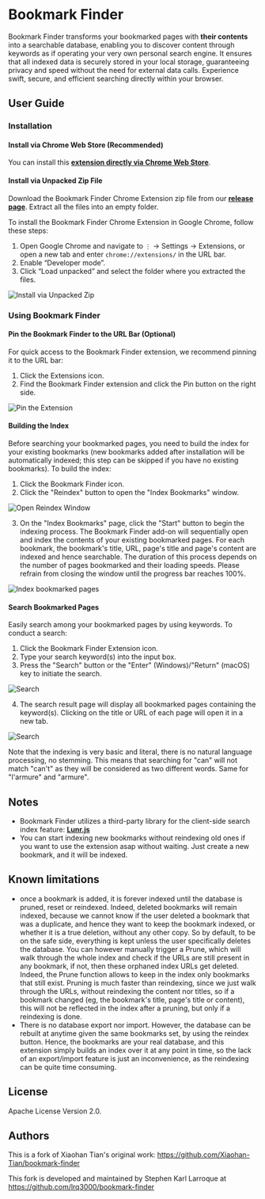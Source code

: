 # Bookmark Finder

Bookmark Finder transforms your bookmarked pages with **their contents** into a searchable database, enabling you to discover content through keywords as if operating your very own personal search engine. It ensures that all indexed data is securely stored in your local storage, guaranteeing privacy and speed without the need for external data calls. Experience swift, secure, and efficient searching directly within your browser.

## User Guide

### Installation

#### Install via Chrome Web Store (Recommended)
You can install this [**extension directly via Chrome Web Store**](https://chromewebstore.google.com/detail/bookmark-finder/afnalmifnoilklcknoaaeomnnikainpj?hl=en-US&utm_source=ext_sidebar).

#### Install via Unpacked Zip File
Download the Bookmark Finder Chrome Extension zip file from our [**release page**](https://github.com/Xiaohan-Tian/bookmark-finder/releases). Extract all the files into an empty folder.

To install the Bookmark Finder Chrome Extension in Google Chrome, follow these steps:
1. Open Google Chrome and navigate to `⋮` -> Settings -> Extensions, or open a new tab and enter `chrome://extensions/` in the URL bar.
2. Enable “Developer mode”.
3. Click “Load unpacked” and select the folder where you extracted the files.

![Install via Unpacked Zip](res/01-install-via-unpacked-zip.png?raw=true "Install via Unpacked Zip")

### Using Bookmark Finder

#### Pin the Bookmark Finder to the URL Bar (Optional)
For quick access to the Bookmark Finder extension, we recommend pinning it to the URL bar:
1. Click the Extensions icon.
2. Find the Bookmark Finder extension and click the Pin button on the right side.

![Pin the Extension](res/02-pin.png?raw=true "Pin the Extension")

#### Building the Index
Before searching your bookmarked pages, you need to build the index for your existing bookmarks (new bookmarks added after installation will be automatically indexed; this step can be skipped if you have no existing bookmarks). To build the index:
1. Click the Bookmark Finder icon.
2. Click the "Reindex" button to open the "Index Bookmarks" window.

![Open Reindex Window](res/03-reindex-1.png?raw=true "Open Reindex Window")

3. On the "Index Bookmarks" page, click the "Start" button to begin the indexing process. The Bookmark Finder add-on will sequentially open and index the contents of your existing bookmarked pages. For each bookmark, the bookmark's title, URL, page's title and page's content are indexed and hence searchable. The duration of this process depends on the number of pages bookmarked and their loading speeds. Please refrain from closing the window until the progress bar reaches 100%.

![Index bookmarked pages](res/03-reindex-2.png?raw=true "Index bookmarked pages")

#### Search Bookmarked Pages
Easily search among your bookmarked pages by using keywords. To conduct a search:
1. Click the Bookmark Finder Extension icon.
2. Type your search keyword(s) into the input box.
3. Press the "Search" button or the "Enter" (Windows)/"Return" (macOS) key to initiate the search.

![Search](res/04-search-1.png?raw=true "Search")

4. The search result page will display all bookmarked pages containing the keyword(s). Clicking on the title or URL of each page will open it in a new tab.

![Search](res/04-search-2.png?raw=true "Search")

Note that the indexing is very basic and literal, there is no natural language processing, no stemming. This means that searching for "can" will not match "can't" as they will be considered as two different words. Same for "l'armure" and "armure".

## Notes

- Bookmark Finder utilizes a third-party library for the client-side search index feature: [**Lunr.js**](https://github.com/olivernn/lunr.js)
- You can start indexing new bookmarks without reindexing old ones if you want to use the extension asap without waiting. Just create a new bookmark, and it will be indexed.

## Known limitations
- once a bookmark is added, it is forever indexed until the database is pruned, reset or reindexed. Indeed, deleted bookmarks will remain indexed, because we cannot know if the user deleted a bookmark that was a duplicate, and hence they want to keep the bookmark indexed, or whether it is a true deletion, without any other copy. So by default, to be on the safe side, everything is kept unless the user specifically deletes the database. You can however manually trigger a Prune, which will walk through the whole index and check if the URLs are still present in any bookmark, if not, then these orphaned index URLs get deleted. Indeed, the Prune function allows to keep in the index only bookmarks that still exist. Pruning is much faster than reindexing, since we just walk through the URLs, without reindexing the content nor titles, so if a bookmark changed (eg, the bookmark's title, page's title or content), this will not be reflected in the index after a pruning, but only if a reindexing is done.
- There is no database export nor import. However, the database can be rebuilt at anytime given the same bookmarks set, by using the reindex button. Hence, the bookmarks are your real database, and this extension simply builds an index over it at any point in time, so the lack of an export/import feature is just an inconvenience, as the reindexing can be quite time consuming.

## License

Apache License Version 2.0.

## Authors

This is a fork of Xiaohan Tian's original work: https://github.com/Xiaohan-Tian/bookmark-finder

This fork is developed and maintained by Stephen Karl Larroque at https://github.com/lrq3000/bookmark-finder
